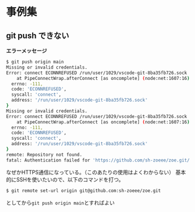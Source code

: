 # 事例集

## git push できない

**エラーメッセージ**

```bash
$ git push origin main
Missing or invalid credentials.
Error: connect ECONNREFUSED /run/user/1029/vscode-git-8ba35fb726.sock
    at PipeConnectWrap.afterConnect [as oncomplete] (node:net:1607:16) {
  errno: -111,
  code: 'ECONNREFUSED',
  syscall: 'connect',
  address: '/run/user/1029/vscode-git-8ba35fb726.sock'
}
Missing or invalid credentials.
Error: connect ECONNREFUSED /run/user/1029/vscode-git-8ba35fb726.sock
    at PipeConnectWrap.afterConnect [as oncomplete] (node:net:1607:16) {
  errno: -111,
  code: 'ECONNREFUSED',
  syscall: 'connect',
  address: '/run/user/1029/vscode-git-8ba35fb726.sock'
}
remote: Repository not found.
fatal: Authentication failed for 'https://github.com/sh-zoeee/zoe.git/'
```
なぜかHTTPS通信になっている。（このあたりの使用はよくわからない）
基本的にSSHを使いたいので、以下のコマンドを打つ。
```bash
$ git remote set-url origin git@github.com:sh-zoeee/zoe.git
```
としてから`git push origin main`とすればよい